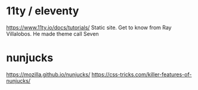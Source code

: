 # 11ty / eleventy
https://www.11ty.io/docs/tutorials/
Static site. Get to know from Ray Villalobos.
He made theme call Seven

# nunjucks
https://mozilla.github.io/nunjucks/
https://css-tricks.com/killer-features-of-nunjucks/